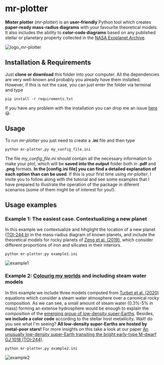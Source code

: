 # **mr-plotter**
**Mister plotter** (*mr-plotter*) is an **user-friendly** Python tool which creates **paper-ready mass-radius diagrams** with your favourite theoretical models. It also includes the ability to **color-code diagrams** based on any published stellar or planetary property collected in the [NASA Exoplanet Archive](https://exoplanetarchive.ipac.caltech.edu/).

![logo_mr-plotter](https://github.com/castro-gzlz/mr-plotter/assets/132309889/6ee7dbb3-4d5c-4f8c-b4fe-9d69131f66fd)

## Installation & Requirements

Just **clone or download** this folder into your computer. All the dependencies are very well-known and probably you already have them installed. However, if this is not the case, you can just enter the folder via terminal and type

```
pip install -r requirements.txt
```
If you have any problem with the installation you can drop me an issue [here](https://github.com/castro-gzlz/mr-plotter/issues) :smiley:.

## Usage

To run *mr-plotter* you just need to create a **.ini** file and then type

```
python mr-plotter.py my_config_file.ini
```
The file *my_config_file.ini* should contain all the necessary information to make your plot, which will be **saved into the output** folder both in **.pdf** and **.png** formats. **In the [config.ini file] you can find a detailed explanation of each option than can be used**. If this is your first time using *mr-plotter*, I invite you to follow along with the tutorial and see some examples that I have prepared to illustrate the operation of the package in diferent scenarios (some of them might be of interest for you!). 
## Usage examples

### Example 1: The easiest case. Contextualizing a new planet
In this example we contextualize and hihglight the location of a new planet ([TOI-244 b](https://ui.adsabs.harvard.edu/abs/2023arXiv230504922C/abstract)) in the mass-radius diagram of known planets, and include the theoretical models for rocky planets of [Zeng et al. (2019)](https://ui.adsabs.harvard.edu/abs/2019PNAS..116.9723Z/abstract), which consider different proportions of iron and silicates in their interiors.

```
python mr-plotter.py example1.ini
```
![example1](https://github.com/castro-gzlz/mr-plotter/assets/132309889/e557494f-9af6-4ec5-b105-0f42bb9f69cc)

### Example 2: [Colourig my worlds](https://www.youtube.com/watch?v=fKtwi3cNtEs) and including steam water models

In this example we include three models computed from [Turbet et al. (2020)](https://ui.adsabs.harvard.edu/abs/2020A%26A...638A..41T/abstract) equations which consider a steam water atmosphere over a canonical rocky composition. As we can see, a small amount of steam water (0.3%-5% in mass) forming an extense hydrosphere would be enough to explain the composition of the [emerging group of low-density super-Earths](https://ui.adsabs.harvard.edu/abs/2023arXiv230504922C/abstract). Besides, **we include a color code** according to the stellar host metallicity. Wait! do you see what I'm seeing? **All low-density super-Earths are hosted by metal-poor stars!** For more insights on this take a look at our paper [An unusually low-density super-Earth transiting the bright early-type M-dwarf GJ 1018 (TOI-244)](https://ui.adsabs.harvard.edu/abs/2023arXiv230504922C/abstract).


```
python mr-plotter.py example2.ini
```
![example2](https://github.com/castro-gzlz/mr-plotter/assets/132309889/2d4ba7af-e095-4e66-995e-5cdce211955f)


